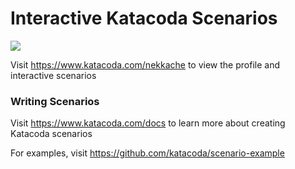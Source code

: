# Interactive Katacoda Scenarios

[![](http://shields.katacoda.com/katacoda/nekkache/count.svg)](https://www.katacoda.com/nekkache "Get your profile on Katacoda.com")

Visit https://www.katacoda.com/nekkache to view the profile and interactive scenarios

### Writing Scenarios
Visit https://www.katacoda.com/docs to learn more about creating Katacoda scenarios

For examples, visit https://github.com/katacoda/scenario-example
